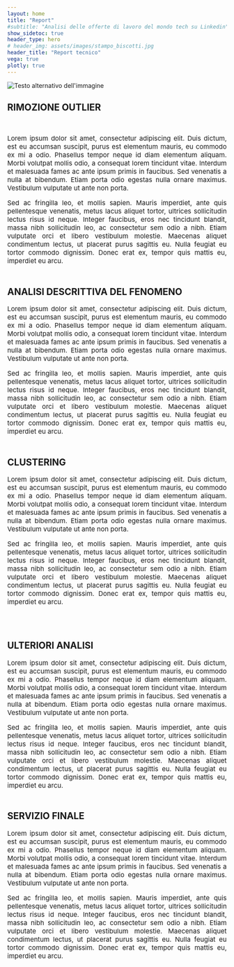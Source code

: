```yaml
---
layout: home
title: "Report"
#subtitle: "Analisi delle offerte di lavoro del mondo tech su Linkedin"
show_sidetoc: true
header_type: hero
# header_img: assets/images/stampo_biscotti.jpg
header_title: "Report tecnico"
vega: true
plotly: true
---
```




<style>
.myImage {
    height: auto;
    margin-left: -10%;
    transition: transform 0.3s ease;
  }


p {
    font-size: 15px; /* Modifica questo valore per adattarlo alle tue esigenze */
}

.justified {
    text-align: justify;
}
</style>

<div class="justified">

<img src="{{site.baseurl}}/assets/images/pipeline.jpg" alt="Testo alternativo dell'immagine">


<br>
<h2>RIMOZIONE OUTLIER</h2>
<br>
<div class="justified">
<p>
Lorem ipsum dolor sit amet, consectetur adipiscing elit. Duis dictum, est eu accumsan suscipit, purus est elementum mauris, eu commodo ex mi a odio. Phasellus tempor neque id diam elementum aliquam. Morbi volutpat mollis odio, a consequat lorem tincidunt vitae. Interdum et malesuada fames ac ante ipsum primis in faucibus. Sed venenatis a nulla at bibendum. Etiam porta odio egestas nulla ornare maximus. Vestibulum vulputate ut ante non porta.

Sed ac fringilla leo, et mollis sapien. Mauris imperdiet, ante quis pellentesque venenatis, metus lacus aliquet tortor, ultrices sollicitudin lectus risus id neque. Integer faucibus, eros nec tincidunt blandit, massa nibh sollicitudin leo, ac consectetur sem odio a nibh. Etiam vulputate orci et libero vestibulum molestie. Maecenas aliquet condimentum lectus, ut placerat purus sagittis eu. Nulla feugiat eu tortor commodo dignissim. Donec erat ex, tempor quis mattis eu, imperdiet eu arcu.
<br>
<br></p>

<h2>ANALISI DESCRITTIVA DEL FENOMENO</h2>
<div class="justified">
<p>
Lorem ipsum dolor sit amet, consectetur adipiscing elit. Duis dictum, est eu accumsan suscipit, purus est elementum mauris, eu commodo ex mi a odio. Phasellus tempor neque id diam elementum aliquam. Morbi volutpat mollis odio, a consequat lorem tincidunt vitae. Interdum et malesuada fames ac ante ipsum primis in faucibus. Sed venenatis a nulla at bibendum. Etiam porta odio egestas nulla ornare maximus. Vestibulum vulputate ut ante non porta.

Sed ac fringilla leo, et mollis sapien. Mauris imperdiet, ante quis pellentesque venenatis, metus lacus aliquet tortor, ultrices sollicitudin lectus risus id neque. Integer faucibus, eros nec tincidunt blandit, massa nibh sollicitudin leo, ac consectetur sem odio a nibh. Etiam vulputate orci et libero vestibulum molestie. Maecenas aliquet condimentum lectus, ut placerat purus sagittis eu. Nulla feugiat eu tortor commodo dignissim. Donec erat ex, tempor quis mattis eu, imperdiet eu arcu. 
<br>
<br><p>

<h2>CLUSTERING</h2>
<div class="justified">
<p>
Lorem ipsum dolor sit amet, consectetur adipiscing elit. Duis dictum, est eu accumsan suscipit, purus est elementum mauris, eu commodo ex mi a odio. Phasellus tempor neque id diam elementum aliquam. Morbi volutpat mollis odio, a consequat lorem tincidunt vitae. Interdum et malesuada fames ac ante ipsum primis in faucibus. Sed venenatis a nulla at bibendum. Etiam porta odio egestas nulla ornare maximus. Vestibulum vulputate ut ante non porta.

Sed ac fringilla leo, et mollis sapien. Mauris imperdiet, ante quis pellentesque venenatis, metus lacus aliquet tortor, ultrices sollicitudin lectus risus id neque. Integer faucibus, eros nec tincidunt blandit, massa nibh sollicitudin leo, ac consectetur sem odio a nibh. Etiam vulputate orci et libero vestibulum molestie. Maecenas aliquet condimentum lectus, ut placerat purus sagittis eu. Nulla feugiat eu tortor commodo dignissim. Donec erat ex, tempor quis mattis eu, imperdiet eu arcu.</p>
<br>
<br>

<h2>ULTERIORI ANALISI</h2>
<div class="justified">
<p>
Lorem ipsum dolor sit amet, consectetur adipiscing elit. Duis dictum, est eu accumsan suscipit, purus est elementum mauris, eu commodo ex mi a odio. Phasellus tempor neque id diam elementum aliquam. Morbi volutpat mollis odio, a consequat lorem tincidunt vitae. Interdum et malesuada fames ac ante ipsum primis in faucibus. Sed venenatis a nulla at bibendum. Etiam porta odio egestas nulla ornare maximus. Vestibulum vulputate ut ante non porta.

Sed ac fringilla leo, et mollis sapien. Mauris imperdiet, ante quis pellentesque venenatis, metus lacus aliquet tortor, ultrices sollicitudin lectus risus id neque. Integer faucibus, eros nec tincidunt blandit, massa nibh sollicitudin leo, ac consectetur sem odio a nibh. Etiam vulputate orci et libero vestibulum molestie. Maecenas aliquet condimentum lectus, ut placerat purus sagittis eu. Nulla feugiat eu tortor commodo dignissim. Donec erat ex, tempor quis mattis eu, imperdiet eu arcu.
<br>
<br><p>
<h2>SERVIZIO FINALE</h2>
<div class="justified">
<p>
Lorem ipsum dolor sit amet, consectetur adipiscing elit. Duis dictum, est eu accumsan suscipit, purus est elementum mauris, eu commodo ex mi a odio. Phasellus tempor neque id diam elementum aliquam. Morbi volutpat mollis odio, a consequat lorem tincidunt vitae. Interdum et malesuada fames ac ante ipsum primis in faucibus. Sed venenatis a nulla at bibendum. Etiam porta odio egestas nulla ornare maximus. Vestibulum vulputate ut ante non porta.

Sed ac fringilla leo, et mollis sapien. Mauris imperdiet, ante quis pellentesque venenatis, metus lacus aliquet tortor, ultrices sollicitudin lectus risus id neque. Integer faucibus, eros nec tincidunt blandit, massa nibh sollicitudin leo, ac consectetur sem odio a nibh. Etiam vulputate orci et libero vestibulum molestie. Maecenas aliquet condimentum lectus, ut placerat purus sagittis eu. Nulla feugiat eu tortor commodo dignissim. Donec erat ex, tempor quis mattis eu, imperdiet eu arcu. 
<br>
<br><p>